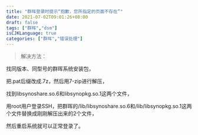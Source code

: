 ```yaml
---
title: "群晖登录时提示“抱歉，您所指定的页面不存在”"
date: 2021-07-02T09:01:26+08:00
draft: false
tags: ["群晖","dsm"]
isCJKLanguage: true
categories: ["群晖","错误处理"]
---
```


> 解决方法：

找同版本、同型号的群晖系统安装包，

把.pat后缀改成.7z，然后用7-zip进行解压，

找到libsynoshare.so.6和libsynopkg.so.1这两个文件，

用root用户登录SSH，把群晖的/lib/libsynoshare.so.6和/lib/libsynopkg.so.1这两个文件替换成刚刚解压出来的2个文件，

然后重启系统就可以正常登录了。